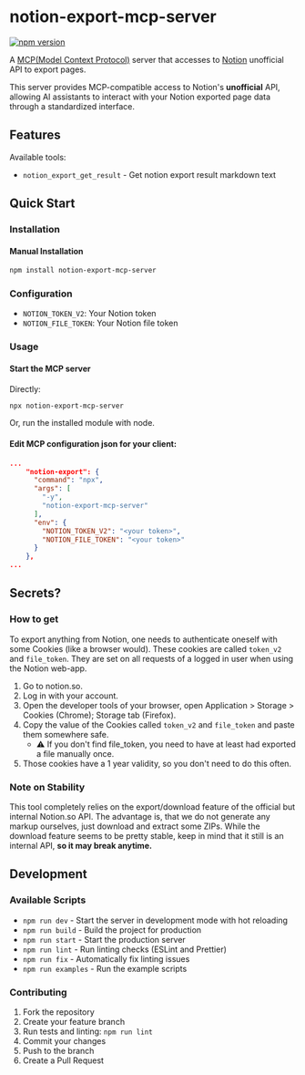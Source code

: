 # notion-export-mcp-server

[![npm version](https://badge.fury.io/js/notion-export-mcp-server.svg)](https://badge.fury.io/js/notion-export-mcp-server)

A [MCP(Model Context Protocol)](https://www.anthropic.com/news/model-context-protocol) server that accesses to [Notion](https://www.notion.so/) unofficial API to export pages.

This server provides MCP-compatible access to Notion's **unofficial** API, allowing AI assistants to interact with your Notion exported page data through a standardized interface.

## Features

Available tools:

- `notion_export_get_result` - Get notion export result markdown text

## Quick Start

### Installation

#### Manual Installation

```bash
npm install notion-export-mcp-server
```

### Configuration

- `NOTION_TOKEN_V2`: Your Notion token
- `NOTION_FILE_TOKEN`: Your Notion file token

### Usage

#### Start the MCP server

Directly:
```bash
npx notion-export-mcp-server
```

Or, run the installed module with node.

#### Edit MCP configuration json for your client:

```json
...
    "notion-export": {
      "command": "npx",
      "args": [
        "-y",
        "notion-export-mcp-server"
      ],
      "env": {
        "NOTION_TOKEN_V2": "<your token>",
        "NOTION_FILE_TOKEN": "<your token>"
      }
    },
...
```

## Secrets?

### How to get

To export anything from Notion, one needs to authenticate oneself with some Cookies (like a browser would). These cookies are called `token_v2` and `file_token`. They are set on all requests of a logged in user when using the Notion web-app.

1. Go to notion.so.
2. Log in with your account.
3. Open the developer tools of your browser, open Application > Storage > Cookies (Chrome); Storage tab (Firefox).
4. Copy the value of the Cookies called `token_v2` and `file_token` and paste them somewhere safe.
   - ⚠️ If you don't find file_token, you need to have at least had exported a file manually once.
5. Those cookies have a 1 year validity, so you don't need to do this often.

### Note on Stability

This tool completely relies on the export/download feature of the official but internal Notion.so API. The advantage is, that we do not generate any markup ourselves, just download and extract some ZIPs. While the download feature seems to be pretty stable, keep in mind that it still is an internal API, **so it may break anytime.**

## Development

### Available Scripts

- `npm run dev` - Start the server in development mode with hot reloading
- `npm run build` - Build the project for production
- `npm run start` - Start the production server
- `npm run lint` - Run linting checks (ESLint and Prettier)
- `npm run fix` - Automatically fix linting issues
- `npm run examples` - Run the example scripts

### Contributing

1. Fork the repository
2. Create your feature branch
3. Run tests and linting: `npm run lint`
4. Commit your changes
5. Push to the branch
6. Create a Pull Request
